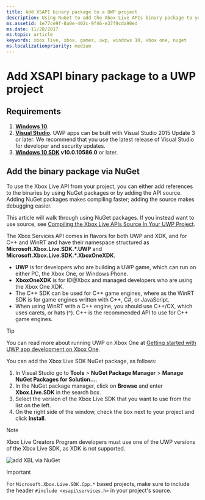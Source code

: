 ```yaml
---
title: Add XSAPI binary package to a UWP project
description: Using NuGet to add the Xbox Live APIs binary package to your UWP project.
ms.assetid: 1e77ce9f-8a0e-402c-9f46-e37f9cda90ed
ms.date: 11/28/2017
ms.topic: article
keywords: xbox live, xbox, games, uwp, windows 10, xbox one, nuget
ms.localizationpriority: medium
---
```


# Add XSAPI binary package to a UWP project


## Requirements

1. **[Windows 10](https://microsoft.com/windows)**.
2. **[Visual Studio](https://www.visualstudio.com/)**. UWP apps can be built with Visual Studio 2015 Update 3 or later. We recommend that you use the latest release of Visual Studio for developer and security updates.
3. **[Windows 10 SDK](https://developer.microsoft.com/windows/downloads/windows-10-sdk) v10.0.10586.0** or later.


## Add the binary package via NuGet

To use the Xbox Live API from your project, you can either add references to the binaries by using NuGet packages or by adding the API source.
Adding NuGet packages makes compiling faster; adding the source makes debugging easier.

This article will walk through using NuGet packages.
If you instead want to use source, see [Compiling the Xbox Live APIs Source In Your UWP Project](add-xbox-live-apis-source-to-a-uwp-project.md).

The Xbox Services API comes in flavors for both UWP and XDK, and for C++ and WinRT and have their namespace structured as **Microsoft.Xbox.Live.SDK.*.UWP** and **Microsoft.Xbox.Live.SDK.*.XboxOneXDK**.

* **UWP** is for developers who are building a UWP game, which can run on either PC, the Xbox One, or Windows Phone.
* **XboxOneXDK** is for ID@Xbox and managed developers who are using the Xbox One XDK.
* The C++ SDK can be used for C++ game engines, where as the  WinRT SDK is for game engines written with C++, C#, or JavaScript.
* When using WinRT with a C++ engine, you should use C++/CX, which uses carets, or hats (^). C++ is the recommended API to use for C++ game engines.

> [!TIP]
> You can read more about running UWP on Xbox One at [Getting started with UWP app development on Xbox One](https://docs.microsoft.com/windows/uwp/xbox-apps/getting-started).

You can add the Xbox Live SDK NuGet package, as follows:

1. In Visual Studio go to **Tools** > **NuGet Package Manager** > **Manage NuGet Packages for Solution...**.
2. In the NuGet package manager, click on **Browse** and enter **Xbox.Live.SDK** in the search box.
3. Select the version of the Xbox Live SDK that you want to use from the list on the left.
3. On the right side of the window, check the box next to your project and click **Install**.

> [!NOTE]
> Xbox Live Creators Program developers must use one of the UWP versions of the Xbox Live SDK, as XDK is not supported.

![add XBL via NuGet](../images/getting_started/vs-add-nuget-xbl.gif)

> [!IMPORTANT]
> For `Microsoft.Xbox.Live.SDK.Cpp.*` based projects, make sure to include the header `#include <xsapi\services.h>` in your project's source.

